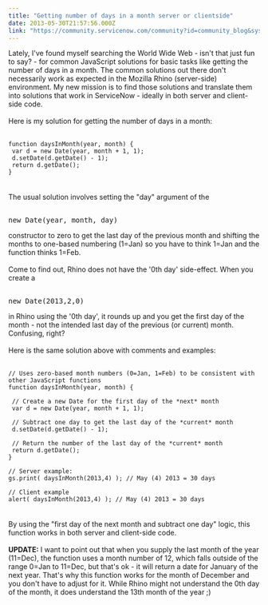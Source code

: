 ```yaml
---
title: "Getting number of days in a month server or clientside"
date: 2013-05-30T21:57:56.000Z
link: "https://community.servicenow.com/community?id=community_blog&sys_id=a6cca265dbd0dbc01dcaf3231f96193d"
---
```

<p>Lately, I've found myself searching the World Wide Web - isn't that just fun to say? - for common JavaScript solutions for basic tasks like getting the number of days in a month. The common solutions out there don't necessarily work as expected in the Mozilla Rhino (server-side) environment. My new mission is to find those solutions and translate them into solutions that work in ServiceNow - ideally in both server and client-side code.<br /><br />Here is my solution for getting the number of days in a month:<br /><!--break--><br /><code lang="javascript"><br />function daysInMonth(year, month) {<br /> var d = new Date(year, month + 1, 1);<br /> d.setDate(d.getDate() - 1);<br /> return d.getDate();<br />}<br /></code><br /><br />The usual solution involves setting the "day" argument of the <pre __default_attr="plain" __jive_macro_name="code" class="jive_text_macro jive_macro_code"><br />new Date(year, month, day)</pre>constructor to zero to get the last day of the previous month and shifting the months to one-based numbering (1=Jan) so you have to think 1=Jan and the function thinks 1=Feb.<br /><br />Come to find out, Rhino does not have the '0th day' side-effect. When you create a <pre __default_attr="plain" __jive_macro_name="code" class="jive_text_macro jive_macro_code"><br />new Date(2013,2,0)</pre>in Rhino using the '0th day', it rounds up and you get the first day of the month - not the intended last day of the previous (or current) month. Confusing, right?<br /><br />Here is the same solution above with comments and examples:<br /><br /><code lang="javascript"><br />// Uses zero-based month numbers (0=Jan, 1=Feb) to be consistent with other JavaScript functions<br />function daysInMonth(year, month) {<br /><br /> // Create a new Date for the first day of the *next* month<br /> var d = new Date(year, month + 1, 1);<br /><br /> // Subtract one day to get the last day of the *current* month<br /> d.setDate(d.getDate() - 1);<br /><br /> // Return the number of the last day of the *current* month<br /> return d.getDate();<br />}<br /><br />// Server example:<br />gs.print( daysInMonth(2013,4) ); // May (4) 2013 = 30 days<br /><br />// Client example<br />alert( daysInMonth(2013,4) ); // May (4) 2013 = 30 days<br /></code><br /><br />By using the "first day of the next month and subtract one day" logic, this function works in both server and client-side code.<br /><br /><strong>UPDATE:</strong> I want to point out that when you supply the last month of the year (11=Dec), the function uses a month number of 12, which falls outside of the range 0=Jan to 11=Dec, but that's ok - it will return a date for January of the next year. That's why this function works for the month of December and you don't have to adjust for it. While Rhino might not understand the 0th day of the month, it does understand the 13th month of the year ;)</p>
